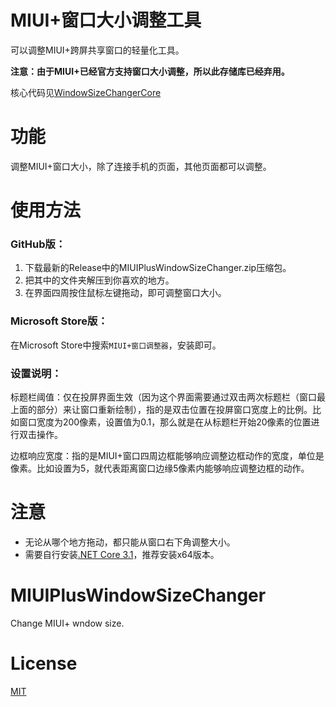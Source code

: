 # MIUI+窗口大小调整工具
可以调整MIUI+跨屏共享窗口的轻量化工具。

**注意：由于MIUI+已经官方支持窗口大小调整，所以此存储库已经弃用。**

核心代码见[WindowSizeChangerCore](https://github.com/RF103T/WindowSizeChangerCore)

# 功能
调整MIUI+窗口大小，除了连接手机的页面，其他页面都可以调整。

# 使用方法
### GitHub版：
1. 下载最新的Release中的MIUIPlusWindowSizeChanger.zip压缩包。
2. 把其中的文件夹解压到你喜欢的地方。
3. 在界面四周按住鼠标左键拖动，即可调整窗口大小。

### Microsoft Store版：
在Microsoft Store中搜索`MIUI+窗口调整器`，安装即可。

### 设置说明：
标题栏阈值：仅在投屏界面生效（因为这个界面需要通过双击两次标题栏（窗口最上面的部分）来让窗口重新绘制），指的是双击位置在投屏窗口宽度上的比例。比如窗口宽度为200像素，设置值为0.1，那么就是在从标题栏开始20像素的位置进行双击操作。

边框响应宽度：指的是MIUI+窗口四周边框能够响应调整边框动作的宽度，单位是像素。比如设置为5，就代表距离窗口边缘5像素内能够响应调整边框的动作。


# 注意
+ 无论从哪个地方拖动，都只能从窗口右下角调整大小。
+ 需要自行安装[.NET Core 3.1](https://dotnet.microsoft.com/download/dotnet/3.1/runtime)，推荐安装x64版本。

# MIUIPlusWindowSizeChanger
Change MIUI+ wndow size.

# License
[MIT](https://github.com/RF103T/MIUIPlusWindowSizeChanger/blob/master/LICENSE)
